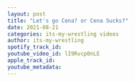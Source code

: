 ```yaml
---
layout: post
title: "Let's go Cena? or Cena Sucks?"
date: 2021-08-21
categories: its-my-wrestling videos
author: its-my-wrestling
spotify_track_id: 
youtube_video_id: lI9Rvcp0nLE
apple_track_id: 
youtube_metadata: 
---
```

